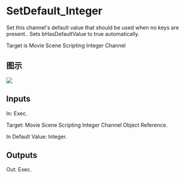 # SetDefault_Integer

Set this channel's default value that should be used when no keys are present.. Sets bHasDefaultValue to true automatically.

Target is Movie Scene Scripting Integer Channel

## 图示

![]($-20221218-20503041.png)

## Inputs

In: Exec.

Target: Movie Scene Scripting Integer Channel Object Reference.

In Default Value: Integer.  

## Outputs

Out: Exec.

